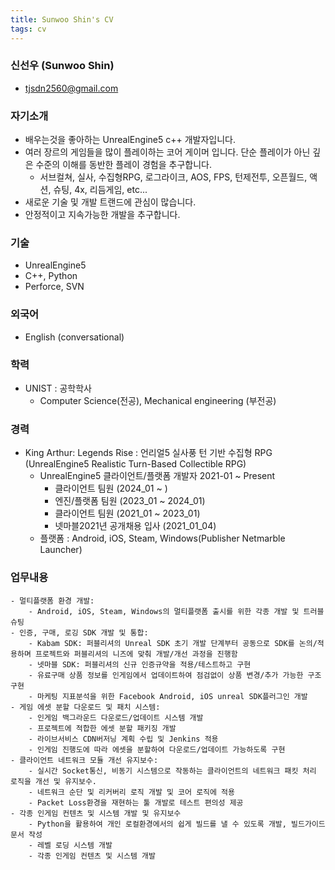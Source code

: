 ```yaml
---
title: Sunwoo Shin's CV
tags: cv
---
```


### 신선우 (Sunwoo Shin)
- tjsdn2560@gmail.com

### 자기소개
- 배우는것을 좋아하는 UnrealEngine5 c++ 개발자입니다.
- 여러 장르의 게임들을 많이 플레이하는 코어 게이머 입니다. 단순 플레이가 아닌 깊은 수준의 이해를 동반한 플레이 경험을 추구합니다.
    - 서브컬쳐, 실사, 수집형RPG, 로그라이크, AOS, FPS, 턴제전투, 오픈월드, 액션, 슈팅, 4x, 리듬게임, etc...
- 새로운 기술 및 개발 트랜드에 관심이 많습니다.
- 안정적이고 지속가능한 개발을 추구합니다.

### 기술
- UnrealEngine5
- C++, Python
- Perforce, SVN

### 외국어
- English (conversational)

### 학력
- UNIST : 공학학사
    - Computer Science(전공), Mechanical engineering (부전공)

### 경력
- King Arthur: Legends Rise : 언리얼5 실사풍 턴 기반 수집형 RPG (UnrealEngine5 Realistic Turn-Based Collectible RPG)
    - UnrealEngine5 클라이언트/플랫폼 개발자 2021-01 ~ Present
        - 클라이언트 팀원 (2024_01 ~ )
        - 엔진/플랫폼 팀원 (2023_01 ~ 2024_01)
        - 클라이언트 팀원 (2021_01 ~ 2023_01)
        - 넷마블2021년 공개채용 입사 (2021_01_04)
    - 플랫폼 : Android, iOS, Steam, Windows(Publisher Netmarble Launcher)

### 업무내용
    - 멀티플랫폼 환경 개발:
        - Android, iOS, Steam, Windows의 멀티플랫폼 출시를 위한 각종 개발 및 트러블 슈팅
    - 인증, 구매, 로깅 SDK 개발 및 통합:
        - Kabam SDK: 퍼블리셔의 Unreal SDK 초기 개발 단계부터 공동으로 SDK를 논의/적용하며 프로젝트와 퍼블리셔의 니즈에 맞춰 개발/개선 과정을 진행함
        - 넷마블 SDK: 퍼블리셔의 신규 인증규약을 적용/테스트하고 구현
        - 유료구매 상품 정보를 인게임에서 업데이트하여 점검없이 상품 변경/추가 가능한 구조 구현
        - 마케팅 지표분석을 위한 Facebook Android, iOS unreal SDK플러그인 개발
    - 게임 에셋 분할 다운로드 및 패치 시스템:
        - 인게임 백그라운드 다운로드/업데이트 시스템 개발
        - 프로젝트에 적합한 에셋 분할 패키징 개발
        - 라이브서비스 CDN버저닝 계획 수립 및 Jenkins 적용
        - 인게임 진행도에 따라 에셋을 분할하여 다운로드/업데이트 가능하도록 구현
    - 클라이언트 네트워크 모듈 개선 유지보수:
        - 실시간 Socket통신, 비동기 시스템으로 작동하는 클라이언트의 네트워크 패킷 처리 로직을 개선 및 유지보수.
        - 네트워크 순단 및 리커버리 로직 개발 및 코어 로직에 적용
        - Packet Loss환경을 재현하는 툴 개발로 테스트 편의성 제공
    - 각종 인게임 컨텐츠 및 시스템 개발 및 유지보수
        - Python을 활용하여 개인 로컬환경에서의 쉽게 빌드를 낼 수 있도록 개발, 빌드가이드 문서 작성
        - 레벨 로딩 시스템 개발
        - 각종 인게임 컨텐츠 및 시스템 개발
